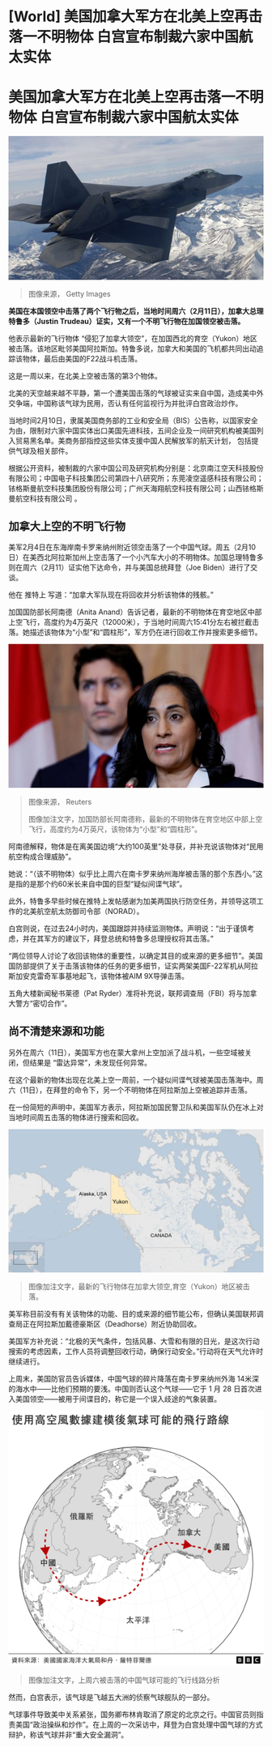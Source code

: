 # [World] 美国加拿大军方在北美上空再击落一不明物体 白宫宣布制裁六家中国航太实体

#  美国加拿大军方在北美上空再击落一不明物体 白宫宣布制裁六家中国航太实体


![F-22 jet flying over the Sierra Nevada mountains in an archive photo](_128604721_gettyimages-51834606-1.jpg)

> 图像来源，  Getty Images

**美国在本国领空中击落了两个飞行物之后，当地时间周六（2月11日），加拿大总理特鲁多（Justin Trudeau）证实，又有一个不明飞行物在加国领空被击落。**

他表示最新的飞行物体 “侵犯了加拿大领空”，在加国西北的育空（Yukon）地区被击落。该地区毗邻美国阿拉斯加。特鲁多说，加拿大和美国的飞机都共同出动追踪该物体，最后由美国的F22战斗机击落。

这是一周以来，在北美上空被击落的第3个物体。

北美的天空越来越不平静，第一个遭美国击落的气球被证实来自中国，造成美中外交争端，中国称该气球为民用，否认有任何监视行为并批评白宫政治炒作。

当地时间2月10日，隶属美国商务部的工业和安全局（BIS）公告称，以国家安全为由，限制对六家中国实体出口美国先进科技，五间企业及一间研究机构被美国列入贸易黑名单。美商务部指控这些实体支援中国人民解放军的航天计划， 包括提供气球及相关部件。


根据公开资料，被制裁的六家中国公司及研究机构分别是：北京南江空天科技股份有限公司；中国电子科技集团公司第四十八研究所；东莞凌空遥感科技有限公司；铱格斯曼航空科技集团股份有限公司；广州天海翔航空科技有限公司；山西铱格斯曼航空科技有限公司 。

##  加拿大上空的不明飞行物

美军2月4日在东海岸南卡罗来纳州附近领空击落了一个中国气球。周五（2月10日）在美西北阿拉斯加州上空击落了一个小汽车大小的不明物体。加国总理特鲁多则在周六（2月11）证实他下达命令，并与美国总统拜登（Joe Biden）进行了交谈。

他在 推特上  写道：“加拿大军队现在将回收并分析该物体的残骸。”

加国国防部长阿南德（Anita Anand）告诉记者，最新的不明物体在育空地区中部上空飞行，高度约为4万英尺（12000米），于当地时间周六15:41分左右被拦截击落。她描述该物体为“小型”和“圆柱形”，军方仍在进行回收工作并搜索更多细节。

![Canada's Minister of National Defence Anita Anand and Canada's Prime Minister Justin Trudeau take part in a news conference](_128604729_capture.png)

> 图像来源，  Reuters
>
> 图像加注文字，加国防部长阿南德称，最新的不明物体在育空地区中部上空飞行，高度约为4万英尺，该物体为“小型”和“圆柱形”。

阿南德解释，物体是在离美国边境“大约100英里”处寻获，并补充说该物体对“民用航空构成合理威胁”。

她说：“（该不明物体）似乎比上周六在南卡罗来纳州海岸被击落的那个东西小。”这是指的是那个约60米长来自中国的巨型“疑似间谍气球”。

此外，特鲁多早些时候在推特上发帖感谢为加美两国执行防空任务，并领导这项工作的北美航空航太防御司令部（NORAD）。

白宫则说，在过去24小时内，美国跟踪并持续监测物体。声明说：“出于谨慎考虑，并在其军方的建议下，拜登总统和特鲁多总理授权将其击落。”

“两位领导人讨论了收回该物体的重要性，以确定其目的或来源的更多细节”。美国国防部提供了关于击落该物体的任务的更多细节，证实两架美国F-22军机从阿拉斯加安克雷奇军事基地起飞，该物体被AIM 9X导弹击落。

五角大楼新闻秘书莱德（Pat Ryder）准将补充说，联邦调查局（FBI）将与加拿大警方“密切合作”。

##  尚不清楚来源和功能

另外在周六（11日），美国军方也在蒙大拿州上空加派了战斗机，一些空域被关闭，但结果是 “雷达异常”，未发现任何异常。

在这个最新的物体出现在北美上空一周前，一个疑似间谍气球被美国击落海中。周六（11日），在拜登的命令下，另一个不明物体在阿拉斯加上空被追踪并击落。

在一份简短的声明中，美国军方表示，阿拉斯加国民警卫队和美国军队仍在冰上对当地时间周五击落的物体进行搜索和回收。

![Map of Yukon in Canada next to Alaska, USA](_128604724_e2c64beb-68da-4507-9b69-d81445442004.png)

> 图像加注文字，最新的飞行物体在加拿大领空,育空（Yukon）地区被击落。

美军称目前没有有关该物体的功能、目的或来源的细节能公布，但确认美国联邦调查局正在阿拉斯加戴德豪斯区（Deadhorse）附近协助回收。

美国军方补充说：“北极的天气条件，包括风暴、大雪和有限的日光，是这次行动搜索的考虑因素，工作人员将调整回收行动，确保行动安全。”行动将在天气允许时继续进行。

上周末，美国防官员告诉媒体，中国气球的碎片降落在南卡罗来纳州外海 14米深的海水中——比他们预期的要浅。中国则否认这个气球——它于 1 月 28 日首次进入美国领空——被用于间谍目的，称它是一个误入歧途的气象装置。

![，](_128572825_balloon_journey_map_chinese-nc-2x-nc.png)

> 图像加注文字，上周六被击落的中国气球可能的飞行线路分析

然而，白宫表示，该气球是飞越五大洲的侦察气球舰队的一部分。

气球事件导致美中关系紧张，国务卿布林肯取消了原定的北京之行。中国官员则指责美国“政治操纵和炒作”。在上周的一次采访中，拜登为白宫处理中国气球的方式辩护，称该气球并非“重大安全漏洞”。


